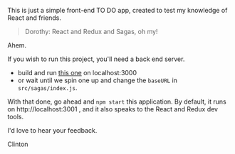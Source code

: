 This is just a simple front-end TO DO app, created to test my knowledge of React and friends.

> Dorothy: React and Redux and Sagas, oh my!

Ahem.

If you wish to run this project, you'll need a back end server.

- build and run [this one](https://github.com/hosseintalebi/node-todo-app) on localhost:3000
- or wait until we spin one up and change the `baseURL` in `src/sagas/index.js`.

With that done, go ahead and `npm start` this application. By default, it runs on http://localhost:3001 , and it also speaks to the React and Redux dev tools.

I'd love to hear your feedback.

Clinton
